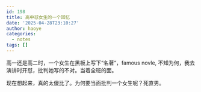 ```yaml
---
id: 198
title: 高中怼女生的一个回忆
date: '2025-04-28T23:10:27'
author: haoye
categories:
  - notes
tags: []
---
```


高一还是高二时，一个女生在黑板上写下“名著“，famous novle, 不知为何，我去演讲时开怼，批判她写的不对。当着全班的面。

现在想起来，真的太傻比了。为何要当面批判一个女生呢？死直男。
